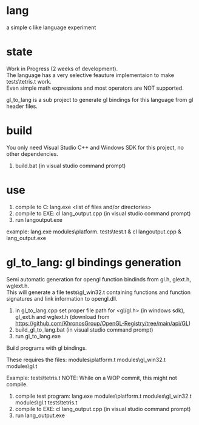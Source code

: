# lang
a simple c like language experiment

# state
Work in Progress (2 weeks of development).<br/>
The language has a very selective feauture implementaion to make tests\tetris.t work.<br/>
Even simple math expressions and most operators are NOT supported.<br/>

gl_to_lang is a sub project to generate gl bindings for this language from gl header files.

# build
You only need Visual Studio C++ and Windows SDK for this project, no other dependencies.
1. build.bat (in visual studio command prompt)

# use
1. compile to C:   lang.exe <list of files and/or directories>
2. compile to EXE: cl lang_output.cpp (in visual studio command prompt)
3. run langoutput.exe

example: lang.exe modules\platform. tests\test.t & cl langoutput.cpp & lang_output.exe

# gl_to_lang: gl bindings generation
Semi automatic generation for opengl function bindinds from gl.h, glext.h, wglext.h.<br/>
This will generate a file tests\gl_win32.t containing functions and function signatures and link information to opengl.dll.

1. in gl_to_lang.cpp set proper file path for <gl/gl.h> (in windows sdk), gl_ext.h and wglext.h (download from https://github.com/KhronosGroup/OpenGL-Registry/tree/main/api/GL)
2. build_gl_to_lang.bat (in visual studio command prompt)
3. run gl_to_lang.exe

Build programs with gl bindings.<br/>

These requires the files: modules\platform.t modules\gl_win32.t modules\gl.t

Example: tests\tetris.t
NOTE: While on a WOP commit, this might not compile.

1. compile test program: lang.exe modules\platform.t modules\gl_win32.t modules\gl.t tests\tetris.t
2. compile to EXE:       cl lang_output.cpp (in visual studio command prompt)
3. run lang_output.exe
